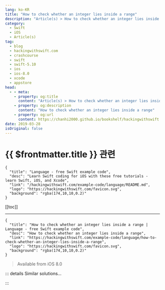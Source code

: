 ```yaml
---
lang: ko-KR
title: "How to check whether an integer lies inside a range"
description: "Article(s) > How to check whether an integer lies inside a range"
category:
  - Swift
  - iOS
  - Article(s)
tag: 
  - blog
  - hackingwithswift.com
  - crashcourse
  - swift
  - swift-5.10
  - ios
  - ios-8.0
  - xcode
  - appstore
head:
  - - meta:
    - property: og:title
      content: "Article(s) > How to check whether an integer lies inside a range"
    - property: og:description
      content: "How to check whether an integer lies inside a range"
    - property: og:url
      content: https://chanhi2000.github.io/bookshelf/hackingwithswift.com/example-code/language/how-to-check-whether-an-integer-lies-inside-a-range.html
date: 2019-03-28
isOriginal: false
---
```


# {{ $frontmatter.title }} 관련

```component VPCard
{
  "title": "Language - free Swift example code",
  "desc": "Learn Swift coding for iOS with these free tutorials - learn Swift, iOS, and Xcode",
  "link": "/hackingwithswift.com/example-code/language/README.md",
  "logo": "https://hackingwithswift.com/favicon.svg",
  "background": "rgba(174,10,10,0.2)"
}
```

[[toc]]

---

```component VPCard
{
  "title": "How to check whether an integer lies inside a range | Language - free Swift example code",
  "desc": "How to check whether an integer lies inside a range",
  "link": "https://hackingwithswift.com/example-code/language/how-to-check-whether-an-integer-lies-inside-a-range",
  "logo": "https://hackingwithswift.com/favicon.svg",
  "background": "rgba(174,10,10,0.2)"
}
```

> Available from iOS 8.0

<!-- TODO: 작성 -->

<!-- 
All Swift’s ranges come with a built-in `contains()` method that lets us check whether one value lies inside or outside the range. For example, given this range:

```swift
let passRange = 85...100
```

And this integer:

```swift
let score = 88
```

We can check whether `score` lies inside `passRange` using `contains()`, like this:

```swift
if passRange.contains(score) {
    print("You passed the test!")
} else {
    print("Better luck next time.")
}
```

-->

::: details Similar solutions…

<!--
/example-code/language/how-to-check-whether-a-date-is-inside-a-date-range">How to check whether a date is inside a date range 
/example-code/language/how-to-split-an-integer-into-an-array-of-its-digits">How to split an integer into an array of its digits 
/example-code/language/check-whether-all-items-in-an-array-match-a-condition">Check whether all items in an array match a condition 
/example-code/strings/how-to-check-whether-a-string-contains-any-words-from-an-array">How to check whether a string contains any words from an array 
/example-code/system/how-to-check-whether-one-date-is-similar-to-another">How to check whether one date is similar to another</a>
-->

:::

